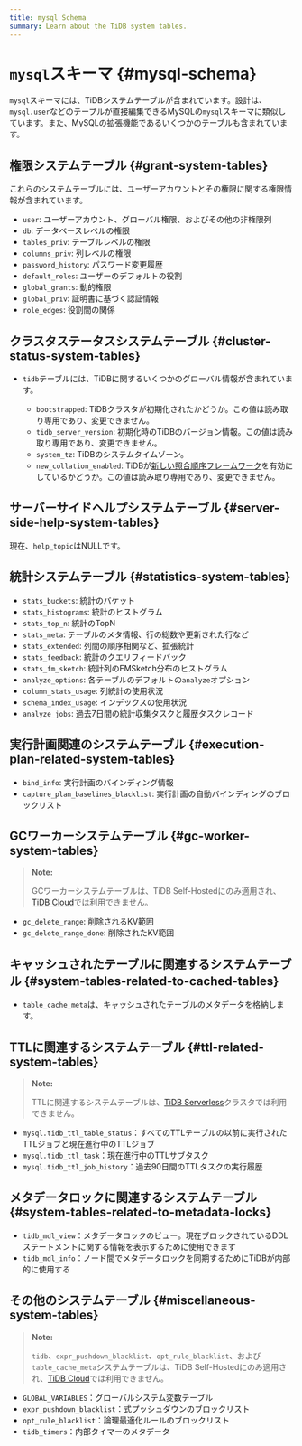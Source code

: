 ```yaml
---
title: mysql Schema
summary: Learn about the TiDB system tables.
---
```


# `mysql`スキーマ {#mysql-schema}

`mysql`スキーマには、TiDBシステムテーブルが含まれています。設計は、`mysql.user`などのテーブルが直接編集できるMySQLの`mysql`スキーマに類似しています。また、MySQLの拡張機能であるいくつかのテーブルも含まれています。

## 権限システムテーブル {#grant-system-tables}

これらのシステムテーブルには、ユーザーアカウントとその権限に関する権限情報が含まれています。

- `user`: ユーザーアカウント、グローバル権限、およびその他の非権限列
- `db`: データベースレベルの権限
- `tables_priv`: テーブルレベルの権限
- `columns_priv`: 列レベルの権限
- `password_history`: パスワード変更履歴
- `default_roles`: ユーザーのデフォルトの役割
- `global_grants`: 動的権限
- `global_priv`: 証明書に基づく認証情報
- `role_edges`: 役割間の関係

## クラスタステータスシステムテーブル {#cluster-status-system-tables}

- `tidb`テーブルには、TiDBに関するいくつかのグローバル情報が含まれています。

  - `bootstrapped`: TiDBクラスタが初期化されたかどうか。この値は読み取り専用であり、変更できません。
  - `tidb_server_version`: 初期化時のTiDBのバージョン情報。この値は読み取り専用であり、変更できません。
  - `system_tz`: TiDBのシステムタイムゾーン。
  - `new_collation_enabled`: TiDBが[新しい照合順序フレームワーク](/character-set-and-collation.md#new-framework-for-collations)を有効にしているかどうか。この値は読み取り専用であり、変更できません。

## サーバーサイドヘルプシステムテーブル {#server-side-help-system-tables}

現在、`help_topic`はNULLです。

## 統計システムテーブル {#statistics-system-tables}

- `stats_buckets`: 統計のバケット
- `stats_histograms`: 統計のヒストグラム
- `stats_top_n`: 統計のTopN
- `stats_meta`: テーブルのメタ情報、行の総数や更新された行など
- `stats_extended`: 列間の順序相関など、拡張統計
- `stats_feedback`: 統計のクエリフィードバック
- `stats_fm_sketch`: 統計列のFMSketch分布のヒストグラム
- `analyze_options`: 各テーブルのデフォルトの`analyze`オプション
- `column_stats_usage`: 列統計の使用状況
- `schema_index_usage`: インデックスの使用状況
- `analyze_jobs`: 過去7日間の統計収集タスクと履歴タスクレコード

## 実行計画関連のシステムテーブル {#execution-plan-related-system-tables}

- `bind_info`: 実行計画のバインディング情報
- `capture_plan_baselines_blacklist`: 実行計画の自動バインディングのブロックリスト

## GCワーカーシステムテーブル {#gc-worker-system-tables}

> **Note:**
>
> GCワーカーシステムテーブルは、TiDB Self-Hostedにのみ適用され、[TiDB Cloud](https://docs.pingcap.com/tidbcloud/)では利用できません。

- `gc_delete_range`: 削除されるKV範囲
- `gc_delete_range_done`: 削除されたKV範囲

## キャッシュされたテーブルに関連するシステムテーブル {#system-tables-related-to-cached-tables}

- `table_cache_meta`は、キャッシュされたテーブルのメタデータを格納します。

## TTLに関連するシステムテーブル {#ttl-related-system-tables}

> **Note:**
>
> TTLに関連するシステムテーブルは、[TiDB Serverless](https://docs.pingcap.com/tidbcloud/select-cluster-tier#tidb-serverless)クラスタでは利用できません。

- `mysql.tidb_ttl_table_status`：すべてのTTLテーブルの以前に実行されたTTLジョブと現在進行中のTTLジョブ
- `mysql.tidb_ttl_task`：現在進行中のTTLサブタスク
- `mysql.tidb_ttl_job_history`：過去90日間のTTLタスクの実行履歴

## メタデータロックに関連するシステムテーブル {#system-tables-related-to-metadata-locks}

- `tidb_mdl_view`：メタデータロックのビュー。現在ブロックされているDDLステートメントに関する情報を表示するために使用できます
- `tidb_mdl_info`：ノード間でメタデータロックを同期するためにTiDBが内部的に使用する

## その他のシステムテーブル {#miscellaneous-system-tables}

> **Note:**
>
> `tidb`、`expr_pushdown_blacklist`、`opt_rule_blacklist`、および`table_cache_meta`システムテーブルは、TiDB Self-Hostedにのみ適用され、[TiDB Cloud](https://docs.pingcap.com/tidbcloud/)では利用できません。

- `GLOBAL_VARIABLES`：グローバルシステム変数テーブル
- `expr_pushdown_blacklist`：式プッシュダウンのブロックリスト
- `opt_rule_blacklist`：論理最適化ルールのブロックリスト
- `tidb_timers`：内部タイマーのメタデータ
